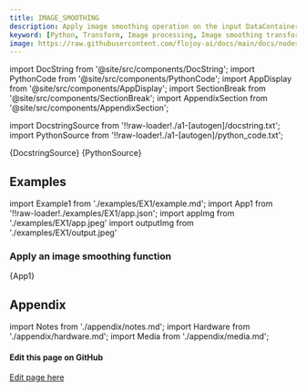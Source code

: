 ```yaml
---
title: IMAGE_SMOOTHING
description: Apply image smoothing operation on the input DataContainer class, specifically for the image type, represented by the RGB(A) channels. 
keyword: [Python, Transform, Image processing, Image smoothing transformer, Python image processing, Data analysis with image smoothing, Python image filtering techniques, Streamline image analysis, Image processing transformations, Image smoothing algorithms, Python image manipulation, Accurate image insights, Image noise reduction using smoothing]
image: https://raw.githubusercontent.com/flojoy-ai/docs/main/docs/nodes/TRANSFORMERS/IMAGE_PROCESSING/IMAGE_SMOOTHING/examples/EX1/output.jpeg
---
```


[//]: # (Custom component imports)

import DocString from '@site/src/components/DocString';
import PythonCode from '@site/src/components/PythonCode';
import AppDisplay from '@site/src/components/AppDisplay';
import SectionBreak from '@site/src/components/SectionBreak';
import AppendixSection from '@site/src/components/AppendixSection';

[//]: # (Docstring)

import DocstringSource from '!!raw-loader!./a1-[autogen]/docstring.txt';
import PythonSource from '!!raw-loader!./a1-[autogen]/python_code.txt';

<DocString>{DocstringSource}</DocString>
<PythonCode GLink='TRANSFORMERS/IMAGE_PROCESSING/IMAGE_SMOOTHING/IMAGE_SMOOTHING.py'>{PythonSource}</PythonCode>

<SectionBreak />

[//]: # (Examples)

## Examples

import Example1 from './examples/EX1/example.md';
import App1 from '!!raw-loader!./examples/EX1/app.json';
import appImg from './examples/EX1/app.jpeg'
import outputImg from './examples/EX1/output.jpeg'

### Apply an image smoothing function

<AppDisplay 
    nodeLabel='IMAGE_SMOOTHING'
    appImg={appImg}
    outputImg={outputImg}
    >
    {App1}
</AppDisplay>

<Example1 />

<SectionBreak />

[//]: # (Appendix)

## Appendix

import Notes from './appendix/notes.md';
import Hardware from './appendix/hardware.md';
import Media from './appendix/media.md';

<AppendixSection index={0} folderPath='nodes/TRANSFORMERS/IMAGE_PROCESSING/IMAGE_SMOOTHING/appendix/'><Notes /></AppendixSection>
<AppendixSection index={1} folderPath='nodes/TRANSFORMERS/IMAGE_PROCESSING/IMAGE_SMOOTHING/appendix/'><Hardware /></AppendixSection>
<AppendixSection index={2} folderPath='nodes/TRANSFORMERS/IMAGE_PROCESSING/IMAGE_SMOOTHING/appendix/'><Media /></AppendixSection>

<SectionBreak />

[//]: # (Edit page on GitHub)

#### Edit this page on GitHub

[Edit page here](https://github.com/flojoy-ai/docs/tree/main/docs/nodes/TRANSFORMERS/IMAGE_PROCESSING/IMAGE_SMOOTHING)
